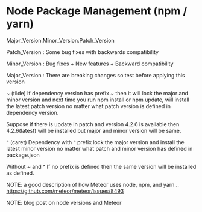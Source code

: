 # Node Package Management (npm / yarn)


Major_Version.Minor_Version.Patch_Version

Patch_Version : Some bug fixes with backwards compatibility

Minor_Version : Bug fixes + New features + Backward compatibility

Major_Version : There are breaking changes so test before applying this version

~ (tilde)
If dependency version has prefix ~ then it will lock the major and minor version and next time you run npm install or npm update, will install the latest patch version no matter what patch version is defined in dependency version.

Suppose if there is update in patch and version 4.2.6 is available then 4.2.6(latest) will be installed but major and minor version will be same.

^ (caret)
Dependency with ^ prefix lock the major version and install the latest minor version no matter what patch and minor version has defined in package.json

Without ~ and ^
If no prefix is defined then the same version will be installed as defined.


NOTE: a good description of how Meteor uses node, npm, and yarn...
https://github.com/meteor/meteor/issues/8493

NOTE: blog post on node versions and Meteor 
